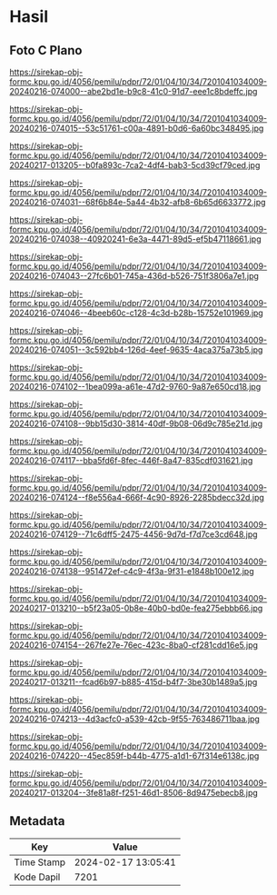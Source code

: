 # Hasil

## Foto C Plano

https://sirekap-obj-formc.kpu.go.id/4056/pemilu/pdpr/72/01/04/10/34/7201041034009-20240216-074000--abe2bd1e-b9c8-41c0-91d7-eee1c8bdeffc.jpg

https://sirekap-obj-formc.kpu.go.id/4056/pemilu/pdpr/72/01/04/10/34/7201041034009-20240216-074015--53c51761-c00a-4891-b0d6-6a60bc348495.jpg

https://sirekap-obj-formc.kpu.go.id/4056/pemilu/pdpr/72/01/04/10/34/7201041034009-20240217-013205--b0fa893c-7ca2-4df4-bab3-5cd39cf79ced.jpg

https://sirekap-obj-formc.kpu.go.id/4056/pemilu/pdpr/72/01/04/10/34/7201041034009-20240216-074031--68f6b84e-5a44-4b32-afb8-6b65d6633772.jpg

https://sirekap-obj-formc.kpu.go.id/4056/pemilu/pdpr/72/01/04/10/34/7201041034009-20240216-074038--40920241-6e3a-4471-89d5-ef5b47118661.jpg

https://sirekap-obj-formc.kpu.go.id/4056/pemilu/pdpr/72/01/04/10/34/7201041034009-20240216-074043--27fc6b01-745a-436d-b526-751f3806a7e1.jpg

https://sirekap-obj-formc.kpu.go.id/4056/pemilu/pdpr/72/01/04/10/34/7201041034009-20240216-074046--4beeb60c-c128-4c3d-b28b-15752e101969.jpg

https://sirekap-obj-formc.kpu.go.id/4056/pemilu/pdpr/72/01/04/10/34/7201041034009-20240216-074051--3c592bb4-126d-4eef-9635-4aca375a73b5.jpg

https://sirekap-obj-formc.kpu.go.id/4056/pemilu/pdpr/72/01/04/10/34/7201041034009-20240216-074102--1bea099a-a61e-47d2-9760-9a87e650cd18.jpg

https://sirekap-obj-formc.kpu.go.id/4056/pemilu/pdpr/72/01/04/10/34/7201041034009-20240216-074108--9bb15d30-3814-40df-9b08-06d9c785e21d.jpg

https://sirekap-obj-formc.kpu.go.id/4056/pemilu/pdpr/72/01/04/10/34/7201041034009-20240216-074117--bba5fd6f-8fec-446f-8a47-835cdf031621.jpg

https://sirekap-obj-formc.kpu.go.id/4056/pemilu/pdpr/72/01/04/10/34/7201041034009-20240216-074124--f8e556a4-666f-4c90-8926-2285bdecc32d.jpg

https://sirekap-obj-formc.kpu.go.id/4056/pemilu/pdpr/72/01/04/10/34/7201041034009-20240216-074129--71c6dff5-2475-4456-9d7d-f7d7ce3cd648.jpg

https://sirekap-obj-formc.kpu.go.id/4056/pemilu/pdpr/72/01/04/10/34/7201041034009-20240216-074138--951472ef-c4c9-4f3a-9f31-e1848b100e12.jpg

https://sirekap-obj-formc.kpu.go.id/4056/pemilu/pdpr/72/01/04/10/34/7201041034009-20240217-013210--b5f23a05-0b8e-40b0-bd0e-fea275ebbb66.jpg

https://sirekap-obj-formc.kpu.go.id/4056/pemilu/pdpr/72/01/04/10/34/7201041034009-20240216-074154--267fe27e-76ec-423c-8ba0-cf281cdd16e5.jpg

https://sirekap-obj-formc.kpu.go.id/4056/pemilu/pdpr/72/01/04/10/34/7201041034009-20240217-013211--fcad6b97-b885-415d-b4f7-3be30b1489a5.jpg

https://sirekap-obj-formc.kpu.go.id/4056/pemilu/pdpr/72/01/04/10/34/7201041034009-20240216-074213--4d3acfc0-a539-42cb-9f55-763486711baa.jpg

https://sirekap-obj-formc.kpu.go.id/4056/pemilu/pdpr/72/01/04/10/34/7201041034009-20240216-074220--45ec859f-b44b-4775-a1d1-67f314e6138c.jpg

https://sirekap-obj-formc.kpu.go.id/4056/pemilu/pdpr/72/01/04/10/34/7201041034009-20240217-013204--3fe81a8f-f251-46d1-8506-8d9475ebecb8.jpg


## Metadata

| Key        | Value               |
| ---------- | ------------------- |
| Time Stamp | 2024-02-17 13:05:41 |
| Kode Dapil | 7201                |



